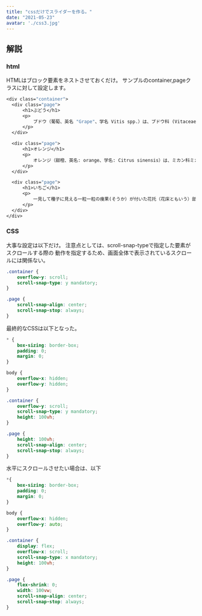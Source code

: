 ```yaml
---
title: "cssだけでスライダーを作る。"
date: "2021-05-23"
avatar: './css3.jpg'
---
```



## 解説

### html
HTMLはブロック要素をネストさせておくだけ。
サンプルのcontainer,pageクラスに対して設定します。
```vb
<div class="container">
  <div class="page">
      <h1>ぶどう</h1>
      <p>
          ブドウ（葡萄、英名 "Grape"、学名 Vitis spp.）は、ブドウ科 (Vitaceae) のつる性落葉低木である。また、その果実のこと。
      </p>
  </div>

  <div class="page">
      <h1>オレンジ</h1>
      <p>
          オレンジ（甜橙、英名: orange、学名: Citrus sinensis）は、ミカン科ミカン属の常緑小高木、またはその果実（オレンジ (果実)（英語版））のこと。
      </p>
  </div>

  <div class="page">
      <h1>いちご</h1>
      <p>
          一見して種子に見える一粒一粒の痩果(そうか）が付いた花托（花床ともいう）部分が食用として供される。
      </p>
  </div>
</div>
```
### CSS
大事な設定は以下だけ。
注意点としては、scroll-snap-typeで指定した要素がスクロールする際の
動作を指定するため、画面全体で表示されているスクロールには関係ない。

```css
.container {
    overflow-y: scroll;
    scroll-snap-type: y mandatory;
}

.page {
    scroll-snap-align: center;
    scroll-snap-stop: always;
}
```

最終的なCSSは以下となった。
```css
* {
    box-sizing: border-box;
    padding: 0;
    margin: 0;
}

body {
    overflow-x: hidden;
    overflow-y: hidden;
}

.container {
    overflow-y: scroll;
    scroll-snap-type: y mandatory;
    height: 100vh;
}

.page {
    height: 100vh;
    scroll-snap-align: center;
    scroll-snap-stop: always;
}
```


水平にスクロールさせたい場合は、以下
```css
*{
    box-sizing: border-box;
    padding: 0;
    margin: 0;
}

body {
    overflow-x: hidden;
    overflow-y: auto;
}

.container {
    display: flex;
    overflow-x: scroll;
    scroll-snap-type: x mandatory;
    height: 100vh;
}

.page {
    flex-shrink: 0;
    width: 100vw;
    scroll-snap-align: center;
    scroll-snap-stop: always;
}
```